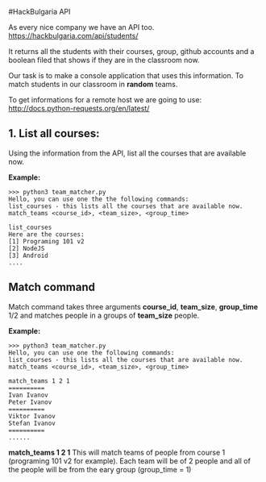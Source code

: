 #HackBulgaria API

As every nice company we have an API too. https://hackbulgaria.com/api/students/

It returns all the students with their courses, group, github accounts and a boolean filed that shows if they are in the classroom now.

Our task is to make a console application that uses this information. To match students in our classroom in __random__ teams.

To get informations for a remote host we are going to use: http://docs.python-requests.org/en/latest/

## 1. List all courses:

Using the information from the API, list all the courses that are available now.

__Example:__
```
>>> python3 team_matcher.py
Hello, you can use one the the following commands:
list_courses - this lists all the courses that are available now.
match_teams <course_id>, <team_size>, <group_time>

list_courses
Here are the courses:
[1] Programing 101 v2
[2] NodeJS
[3] Android
....

```

## Match command

Match command takes three arguments __course_id__, __team_size__, __group_time__ 1/2 and matches people in a groups of __team_size__ people.

__Example:__
```
>>> python3 team_matcher.py
Hello, you can use one the following commands:
list_courses - this lists all the courses that are available now.
match_teams <course_id>, <team_size>, <group_time>

match_teams 1 2 1
==========
Ivan Ivanov
Peter Ivanov
==========
Viktor Ivanov
Stefan Ivanov
==========
......
```

__match_teams 1 2 1__ This will match teams of people from course 1 (programing 101 v2 for example). Each team will be of 2 people and all of the people will be from the eary group (group_time = 1)

